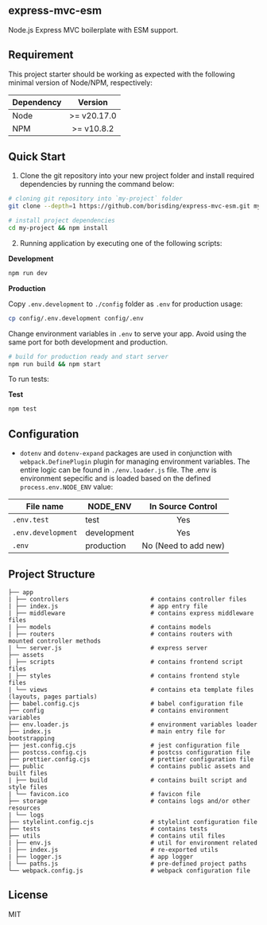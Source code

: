 ## express-mvc-esm

Node.js Express MVC boilerplate with ESM support.

## Requirement

This project starter should be working as expected with the following minimal version of Node/NPM, respectively:

| Dependency |   Version   |
| ---------- | :---------: |
| Node       | >= v20.17.0 |
| NPM        | >= v10.8.2  |

## Quick Start

1. Clone the git repository into your new project folder and install required dependencies by running the command below:

```bash
# cloning git repository into `my-project` folder
git clone --depth=1 https://github.com/borisding/express-mvc-esm.git my-project

# install project dependencies
cd my-project && npm install
```

2. Running application by executing one of the following scripts:

**Development**

```bash
npm run dev
```

**Production**

Copy `.env.development` to `./config` folder as `.env` for production usage:

```bash
cp config/.env.development config/.env
```

Change environment variables in `.env` to serve your app. Avoid using the same port for both development and production.

```bash
# build for production ready and start server
npm run build && npm start
```

To run tests:

**Test**

```bash
npm test
```

## Configuration

- `dotenv` and `dotenv-expand` packages are used in conjunction with `webpack.DefinePlugin` plugin for managing environment variables. The entire logic can be found in `./env.loader.js` file. The .env is environment sepecific and is loaded based on the defined `process.env.NODE_ENV` value:

| File name          | NODE_ENV    |  In Source Control   |
| ------------------ | ----------- | :------------------: |
| `.env.test`        | test        |         Yes          |
| `.env.development` | development |         Yes          |
| `.env`             | production  | No (Need to add new) |

## Project Structure

```
├── app
| ├── controllers                       # contains controller files
| ├── index.js                          # app entry file
| ├── middleware                        # contains express middleware files
| ├── models                            # contains models
| ├── routers                           # contains routers with mounted controller methods
| └── server.js                         # express server
├── assets
| ├── scripts                           # contains frontend script files
| ├── styles                            # contains frontend style files
| └── views                             # contains eta template files (layouts, pages partials)
├── babel.config.cjs                    # babel configuration file
├── config                              # contains environment variables
├── env.loader.js                       # environment variables loader
├── index.js                            # main entry file for bootstrapping
├── jest.config.cjs                     # jest configuration file
├── postcss.config.cjs                  # postcss configuration file
├── prettier.config.cjs                 # prettier configuration file
├── public                              # contains public assets and built files
| ├── build                             # contains built script and style files
| └── favicon.ico                       # favicon file
├── storage                             # contains logs and/or other resources
| └── logs
├── stylelint.config.cjs                # stylelint configuration file
├── tests                               # contains tests
├── utils                               # contains util files
| ├── env.js                            # util for environment related
| ├── index.js                          # re-exported utils
| ├── logger.js                         # app logger
| └── paths.js                          # pre-defined project paths
└── webpack.config.js                   # webpack configuration file
```

## License

MIT
